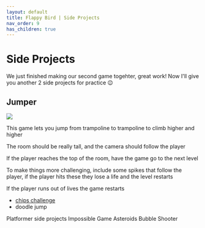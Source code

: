 ```yaml
---
layout: default
title: Flappy Bird | Side Projects
nav_order: 9
has_children: true
---
```


# Side Projects

We just finished making our second game togehter, great work! Now I'll give you another 2 side projects for practice 😉

## Jumper

![](../../images/flappy_bird/jumper.gif)

This game lets you jump from trampoline to trampoline to climb higher and higher

The room should be really tall, and the camera should follow the player

If the player reaches the top of the room, have the game go to the next level

To make things more challenging, include some spikes that follow the player, if the player hits these they lose a life and the level restarts

If the player runs out of lives the game restarts

* [chips challenge](https://en.wikipedia.org/wiki/Chip%27s_Challenge)
* doodle jump

Platformer side projects
Impossible Game
Asteroids
Bubble Shooter
